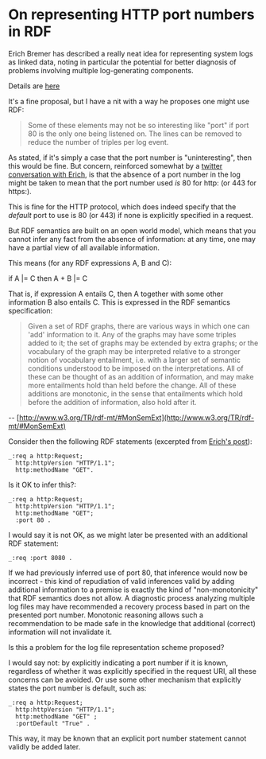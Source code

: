 # On representing HTTP port numbers in RDF

Erich Bremer has described a really neat idea for representing system logs as linked data, noting in particular the potential for better diagnosis of problems involving multiple log-generating components.

Details are [here](http://www.ebremer.com/paladin/pipelogger/2013-04-08)

It's a fine proposal, but I have a nit with a way he proposes one might use RDF:

> Some of these elements may not be so interesting like "port" if port 80 is the only one being listened on.  The lines can be removed to reduce the number of triples per log event.

As stated, if it's simply a case that the port number is "uninteresting", then this would be fine.  But concern, reinforced somewhat by a [twitter conversation with Erich](https://twitter.com/erichbremer/status/339427207799771137), is that the absence of a port number in the log might be taken to mean that the port number used _is_ 80 for http: (or 443 for https:).

This is fine for the HTTP protocol, which does indeed specify that the _default_ port to use is 80 (or 443) if none is explicitly specified in a request.

But RDF semantics are built on an open world model, which means that you cannot infer any fact from the absence of information: at any time, one may have a partial view of all available information.

This means (for any RDF expressions A, B and C):

   if  A |= C  then  A + B |= C

That is, if expression A entails C, then A together with some other information B also entails C.  This is expressed in the RDF semantics specification:

> Given a set of RDF graphs, there are various ways in which one can 'add' information to it. Any of the graphs may have some triples added to it; the set of graphs may be extended by extra graphs; or the vocabulary of the graph may be interpreted relative to a stronger notion of vocabulary entailment, i.e. with a larger set of semantic conditions understood to be imposed on the interpretations. All of these can be thought of as an addition of information, and may make more entailments hold than held before the change. All of these additions are monotonic, in the sense that entailments which hold before the addition of information, also hold after it.

-- [http://www.w3.org/TR/rdf-mt/#MonSemExt](http://www.w3.org/TR/rdf-mt/#MonSemExt)

Consider then the following RDF statements (excerpted from [Erich's post](http://www.ebremer.com/paladin/pipelogger/2013-04-08)):

    _:req a http:Request;
      http:httpVersion "HTTP/1.1";
      http:methodName "GET".

Is it OK to infer this?:

    _:req a http:Request;
      http:httpVersion "HTTP/1.1";
      http:methodName "GET";
      :port 80 .

I would say it is not OK, as we might later be presented with an additional RDF statement:

    _:req :port 8080 .

If we had previously inferred use of port 80, that inference would now be incorrect - this kind of repudiation of valid inferences valid by adding additional information to a premise is exactly the kind of "non-monotonicity" that RDF semantics does not allow.  A diagnostic process analyzing multiple log files may have recommended a recovery process based in part on the presented port number.  Monotonic reasoning allows such a recommendation to be made safe in the knowledge that additional (correct) information will not invalidate it.

Is this a problem for the log file representation scheme proposed?

I would say not: by explicitly indicating a port number if it is known, regardless of whether it was explicitly specified in the request URI, all these concerns can be avoided.  Or use some other mechanism that explicitly states the port number is default, such as:

    _:req a http:Request;
      http:httpVersion "HTTP/1.1";
      http:methodName "GET" ;
      :portDefault "True" .

This way, it may be known that an explicit port number statement cannot validly be added later.

